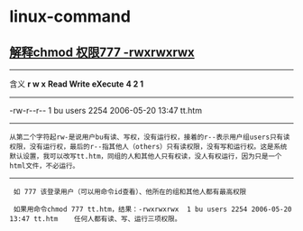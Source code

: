 # linux-command

  ##  [解释chmod 权限777 -rwxrwxrwx](https://blog.csdn.net/yihui8/article/details/6975786)
  
  ---

  含义 **r w x**     **Read Write eXecute**    **4    2    1** 
  
  ---
                                                          
  -rw-r--r--  1 bu users  2254 2006-05-20 13:47 tt.htm
  
  
  ---
    从第二个字符起rw-是说用户bu有读、写权，没有运行权，接着的r--表示用户组users只有读权限，没有运行权，最后的r--指其他人（others）只有读权限，没有写和运行权。这是系统默认设置，我可以改写tt.htm，同组的人和其他人只有权读，没人有权运行，因为只是一个html文件，不必运行。
    
    
  ---
     如 777 该登录用户（可以用命令id查看）、他所在的组和其他人都有最高权限
    
     如果用命令chmod 777 tt.htm，结果：-rwxrwxrwx  1 bu users 2254 2006-05-20 13:47 tt.htm    任何人都有读、写、运行三项权限。


